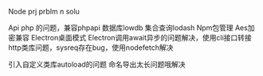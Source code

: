 Node prj prblm n solu

Api php 的问题，兼容phpapi
数据库lowdb
集合查询lodash
Npm包管理
Aes加密兼容
Electron桌面模式
Electron调用await异步的问题解决，使用cli接口转接
http类库问题，sysreq存在bug，使用nodefetch解决

引入自定义类库autoload的问题   命名导出太长问题哦解决


